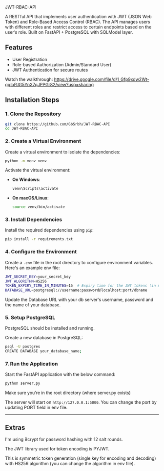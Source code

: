 JWT-RBAC-API

A RESTful API that implements user authentication with JWT (JSON Web Token) and 
Role-Based Access Control (RBAC). The API manages users with different roles and 
restrict access to certain endpoints based on the user’s role. 
Built on FastAPI + PostgreSQL with SQLModel layer.

## Features

- User Registration
- Role-based Authorization (Admin/Standard User)
- JWT Authentication for secure routes



Watch the walkthrough: https://drive.google.com/file/d/1_Gfp9xdw2Wt-ggibPJG5YnX7qJPPGr82/view?usp=sharing

## Installation Steps

### 1. Clone the Repository

```bash
git clone https://github.com/GbSrbh/JWT-RBAC-API
cd JWT-RBAC-API
```

### 2. Create a Virtual Environment

Create a virtual environment to isolate the dependencies:

```bash
python -m venv venv
```

Activate the virtual environment:

- **On Windows**:

  ```bash
  venv\Scripts\activate
  ```

- **On macOS/Linux**:

  ```bash
  source venv/bin/activate
  ```

### 3. Install Dependencies

Install the required dependencies using `pip`:

```bash
pip install -r requirements.txt
```

### 4. Configure the Environment

Create a `.env` file in the root directory to configure environment variables. Here's an example env file:

```bash
JWT_SECRET_KEY=your_secret_key
JWT_ALGORITHM=HS256
TOKEN_EXPIRY_TIME_IN_MINUTES=15  # Expiry time for the JWT tokens (in minutes)
DATABASE_URL=postgresql://username:password@localhost:port/dbname
```
Update the Database URL with your db server's username, password and the name of your database. 

### 5. Setup PostgreSQL

PostgreSQL should be installed and running.

Create a new database in PostgreSQL:

```bash
psql -U postgres
CREATE DATABASE your_database_name;
```

### 7. Run the Application

Start the FastAPI application with the below command:

```bash
python server.py 
```
Make sure you're in the root directory (where server.py exists)

The server will start on `http://127.0.0.1:5000`. You can change the port by updating PORT field in env file.

---

## Extras

I'm using Bcrypt for password hashing with 12 salt rounds.

The JWT library used for token encoding is PYJWT.

This is symmetric token generation (single key for encoding and decoding) with HS256 algorithm (you can change the algorithm in env file).

